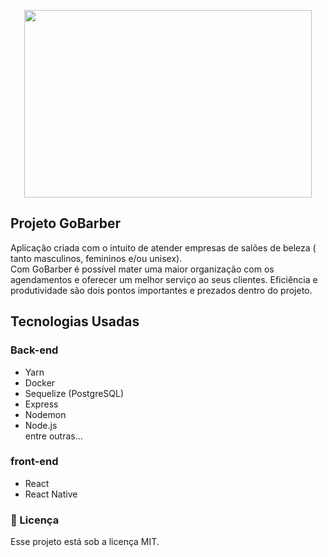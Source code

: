 <p align="center">
  <img width="460" height="300" src="https://image.flaticon.com/icons/svg/1807/1807356.svg">
</p> 


##  Projeto GoBarber
Aplicação criada com o intuito de atender empresas de salões de beleza ( tanto masculinos, femininos e/ou unisex).  
Com GoBarber é possível mater uma maior organização com os agendamentos e oferecer um melhor serviço ao seus clientes.
Eficiência e produtividade são dois pontos importantes e prezados dentro do projeto.

## Tecnologias Usadas

### Back-end
* Yarn
* Docker
* Sequelize (PostgreSQL)
* Express
* Nodemon
* Node.js  
entre outras...

### front-end
* React
* React Native




### 📝 Licença
Esse projeto está sob a licença MIT.


